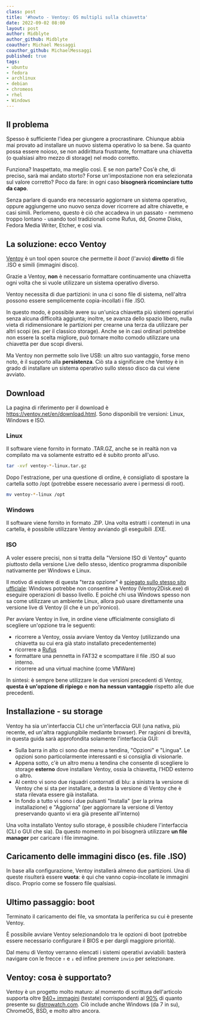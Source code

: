 ```yaml
---
class: post
title: '#howto - Ventoy: OS multipli sulla chiavetta'
date: 2022-09-02 08:00
layout: post 
author: Midblyte
author_github: Midblyte
coauthor: Michael Messaggi
coauthor_github: MichaelMessaggi
published: true
tags:
- ubuntu
- fedora
- archlinux
- debian
- chromeos
- rhel
- Windows
---
```


## Il problema

Spesso è sufficiente l'idea per giungere a procrastinare.
Chiunque abbia mai provato ad installare un nuovo sistema operativo lo sa bene.
Sa quanto possa essere noioso, se non addirittura frustrante, formattare una chiavetta (o qualsiasi altro mezzo di storage) nel modo corretto.

Funziona? Inaspettato, ma meglio così.
E se non parte? Cos'è che, di preciso, sarà mai andato storto? Forse un'impostazione non era selezionata sul valore corretto?
Poco da fare: in ogni caso **bisognerà ricominciare tutto da capo**.

Senza parlare di quando era necessario aggiornare un sistema operativo, oppure aggiungerne uno nuovo senza dover ricorrere ad altre chiavette, e casi simili.
Perlomeno, questo è ciò che accadeva in un passato - nemmeno troppo lontano - usando tool tradizionali come Rufus, dd, Gnome Disks, Fedora Media Writer, Etcher, e così via.


## La soluzione: ecco Ventoy

[Ventoy](https://ventoy.net) è un tool open source che permette il <em>boot</em> (l'avvio) **diretto** di file .ISO e simili (immagini disco).

Grazie a Ventoy, **non** è necessario formattare continuamente una chiavetta ogni volta che si vuole utilizzare un sistema operativo diverso.

Ventoy necessita di due partizioni: in una ci sono file di sistema, nell'altra possono essere semplicemente copia-incollati i file .ISO.

In questo modo, è possibile avere su un'unica chiavetta più sistemi operativi senza alcuna difficoltà aggiunta; inoltre, se avanza dello spazio libero, nulla vieta di ridimensionare le partizioni per crearne una terza da utilizzare per altri scopi (es. per il classico storage).
Anche se in casi ordinari potrebbe non essere la scelta migliore, può tornare molto comodo utilizzare una chiavetta per due scopi diversi.

Ma Ventoy non permette solo live USB: un altro suo vantaggio, forse meno noto, è il supporto alla **persistenza**.
Ciò sta a significare che Ventoy è in grado di installare un sistema operativo sullo stesso disco da cui viene avviato.


## Download

La pagina di riferimento per il download è https://ventoy.net/en/download.html.
Sono disponibili tre versioni: Linux, Windows e ISO.

### Linux

Il software viene fornito in formato .TAR.GZ, anche se in realtà non va compilato ma va solamente estratto ed è subito pronto all'uso.

```bash
tar -xvf ventoy-*-linux.tar.gz
```

Dopo l'estrazione, per una questione di ordine, è consigliato di spostare la cartella sotto /opt (potrebbe essere necessario avere i permessi di root).

```bash
mv ventoy-*-linux /opt
```


### Windows

Il software viene fornito in formato .ZIP.
Una volta estratti i contenuti in una cartella, è possibile utilizzare Ventoy avviando gli eseguibili .EXE.


### ISO

A voler essere precisi, non si tratta della "Versione ISO di Ventoy" quanto piuttosto della versione Live dello stesso, identico programma disponibile nativamente per Windows e Linux.

Il motivo di esistere di questa "terza opzione" è [spiegato sullo stesso sito ufficiale](https://www.ventoy.net/en/doc_livecd.html): Windows potrebbe non consentire a Ventoy (Ventoy2Disk.exe) di eseguire operazioni di basso livello. E poiché chi usa Windows spesso non sa come utilizzare un ambiente Linux, allora può usare direttamente una versione live di Ventoy (il che è un po'ironico).

Per avviare Ventoy in live, in ordine viene ufficialmente consigliato di scegliere un'opzione tra le seguenti:
- ricorrere a Ventoy, ossia avviare Ventoy da Ventoy (utilizzando una chiavetta su cui era già stato installato precedentemente)
- ricorrere a [Rufus](https://rufus.ie)
- formattare una pennetta in FAT32 e scompattare il file .ISO al suo interno.
- ricorrere ad una virtual machine (come VMWare)

In sintesi: è sempre bene utilizzare le due versioni precedenti di Ventoy, **questa è un'opzione di ripiego** e **non ha nessun vantaggio** rispetto alle due precedenti.


## Installazione - su storage

Ventoy ha sia un'interfaccia CLI che un'interfaccia GUI (una nativa, più recente, ed un'altra raggiungibile mediante browser).
Per ragioni di brevità, in questa guida sarà approfondita solamente l'interfaccia GUI:

- Sulla barra in alto ci sono due menu a tendina, "Opzioni" e "Lingua". Le opzioni sono particolarmente interessanti e si consiglia di visionarle.
- Appena sotto, c'è un altro menu a tendina che consente di scegliere lo storage **esterno** dove installare Ventoy, ossia la chiavetta, l'HDD esterno o altro.
- Al centro vi sono due riquadri contornati di blu: a sinistra la versione di Ventoy che si sta per installare, a destra la versione di Ventoy che è stata rilevata essere già installata.
- In fondo a tutto vi sono i due pulsanti "Installa" (per la prima installazione) e "Aggiorna" (per aggiornare la versione di Ventoy preservando quanto vi era già presente all'interno)

Una volta installato Ventoy sullo storage, è possibile chiudere l'interfaccia (CLI o GUI che sia).
Da questo momento in poi bisognerà utilizzare **un file manager** per caricare i file immagine.


## Caricamento delle immagini disco (es. file .ISO)

In base alla configurazione, Ventoy installerà almeno due partizioni.
Una di queste risulterà essere **vuota**: è qui che vanno copia-incollate le immagini disco.
Proprio come se fossero file qualsiasi.


## Ultimo passaggio: boot

Terminato il caricamento dei file, va smontata la periferica su cui è presente Ventoy.

È possibile avviare Ventoy selezionandolo tra le opzioni di boot (potrebbe essere necessario configurare il BIOS e per dargli maggiore priorità).

Dal menu di Ventoy verranno elencati i sistemi operativi avviabili: basterà navigare con le frecce `↑` e `↓`  ed infine premere `invio` per selezionare.


## Ventoy: cosa è supportato?

Ventoy è un progetto molto maturo: al momento di scrittura dell'articolo supporta oltre [940+ immagini](https://www.ventoy.net/en/isolist.html) (testate) corrispondenti al [90%](https://www.ventoy.net/en/distrowatch.html) di quanto presente su [distrowatch.com](http://distrowatch.com/dwres.php?resource=popularity).
Ciò include anche Windows (da 7 in su), ChromeOS, BSD, e molto altro ancora. 
